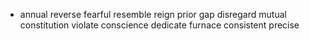 - annual
  reverse
  fearful
  resemble
  reign
  prior
  gap
  disregard
  mutual
  constitution
  violate
  conscience
  dedicate
  furnace
  consistent
  precise